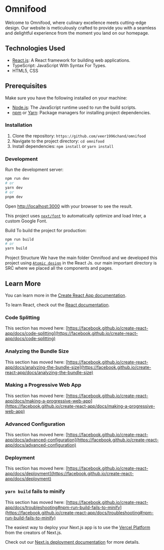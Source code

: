 # Omnifood

Welcome to Omnifood, where culinary excellence meets cutting-edge design. Our website is meticulously crafted to provide you with a seamless and delightful experience from the moment you land on our homepage.

## Technologies Used
- [React.js](https://react.dev/): A React framework for building web applications.
- TypeScript: JavaScript With Syntax For Types.
- HTML5, CSS 

## Prerequisites

Make sure you have the following installed on your machine:

- [Node.js](https://nodejs.org/): The JavaScript runtime used to run the build scripts.
- [npm](https://www.npmjs.com/) or [Yarn](https://yarnpkg.com/): Package managers for installing project dependencies.
  

### Installation

1. Clone the repository: `https://github.com/veer1996chand/omnifood`
2. Navigate to the project directory: `cd omnifood`
3. Install dependencies: `npm install` or `yarn install`

   
### Development

Run the development server:

```bash
npm run dev
# or
yarn dev
# or
pnpm dev
```

Open [http://localhost:3000](http://localhost:3000) with your browser to see the result.

This project uses [`next/font`](https://nextjs.org/docs/basic-features/font-optimization) to automatically optimize and load Inter, a custom Google Font.

Build
To build the project for production:

```bash
npm run build
# or
yarn build

```
Project Structure
We have the main folder Omnifood and we developed this project using [`Atomic design`]([https://atomicdesign.bradfrost.com/chapter-2/#:~:text=Molecules%20are%20groups%20of%20two,functioning%20together%20as%20a%20unit.]) in the React Js. our main important directory is SRC where we placed all the components and pages.
 
## Learn More

You can learn more in the [Create React App documentation](https://facebook.github.io/create-react-app/docs/getting-started).

To learn React, check out the [React documentation](https://reactjs.org/).

### Code Splitting

This section has moved here: [https://facebook.github.io/create-react-app/docs/code-splitting](https://facebook.github.io/create-react-app/docs/code-splitting)

### Analyzing the Bundle Size

This section has moved here: [https://facebook.github.io/create-react-app/docs/analyzing-the-bundle-size](https://facebook.github.io/create-react-app/docs/analyzing-the-bundle-size)

### Making a Progressive Web App

This section has moved here: [https://facebook.github.io/create-react-app/docs/making-a-progressive-web-app](https://facebook.github.io/create-react-app/docs/making-a-progressive-web-app)

### Advanced Configuration

This section has moved here: [https://facebook.github.io/create-react-app/docs/advanced-configuration](https://facebook.github.io/create-react-app/docs/advanced-configuration)

### Deployment

This section has moved here: [https://facebook.github.io/create-react-app/docs/deployment](https://facebook.github.io/create-react-app/docs/deployment)

### `yarn build` fails to minify

This section has moved here: [https://facebook.github.io/create-react-app/docs/troubleshooting#npm-run-build-fails-to-minify](https://facebook.github.io/create-react-app/docs/troubleshooting#npm-run-build-fails-to-minify)

The easiest way to deploy your Next.js app is to use the [Vercel Platform](https://vercel.com/new?utm_medium=default-template&filter=next.js&utm_source=create-next-app&utm_campaign=create-next-app-readme) from the creators of Next.js.

Check out our [Next.js deployment documentation](https://nextjs.org/docs/deployment) for more details.
